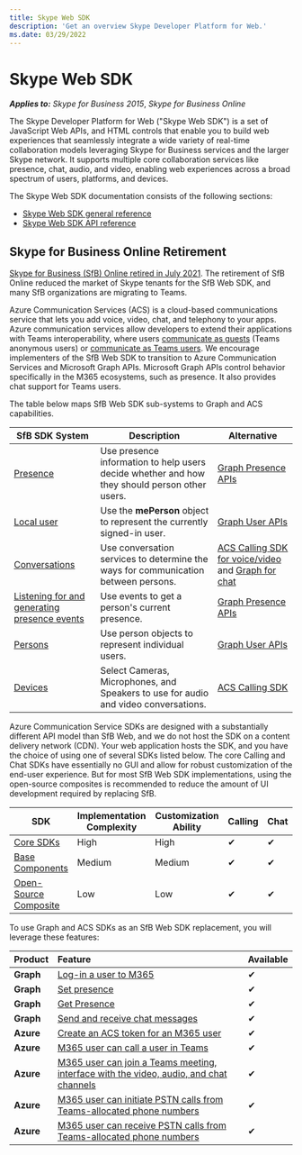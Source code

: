 ```yaml
---
title: Skype Web SDK
description: 'Get an overview Skype Developer Platform for Web.'
ms.date: 03/29/2022
---
```


# Skype Web SDK

 _**Applies to:** Skype for Business 2015_, _Skype for Business Online_

The Skype Developer Platform for Web ("Skype Web SDK") is a set of JavaScript Web APIs, and HTML controls that enable you to build web experiences that seamlessly integrate a wide variety of real-time collaboration models leveraging Skype for Business services and the larger Skype network. It supports multiple core collaboration services like presence, chat, audio, and video, enabling web experiences across a broad spectrum of users, platforms, and devices.

The Skype Web SDK documentation consists of the following sections:

- [Skype Web SDK general reference](GeneralReference.md)
- [Skype Web SDK API reference](http://officedev.github.io/skype-docs/Skype/WebSDK/model/api/modules/jcafe.html)

## Skype for Business Online Retirement

[Skype for Business (SfB) Online retired in July 2021](https://techcommunity.microsoft.com/t5/microsoft-teams-blog/skype-for-business-online-to-be-retired-in-2021/ba-p/777833). The retirement of SfB Online reduced the market of Skype tenants for the SfB Web SDK, and many SfB organizations are migrating to Teams.

Azure Communication Services (ACS) is a cloud-based communications service that lets you add voice, video, chat, and telephony to your apps. Azure communication services allow developers to extend their applications with Teams interoperability, where users [communicate as guests](/azure/communication-services/concepts/join-teams-meeting) (Teams anonymous users) or [communicate as Teams users](/azure/communication-services/concepts/teams-endpoint). We encourage implementers of the SfB Web SDK to transition to Azure Communication Services and Microsoft Graph APIs. Microsoft Graph APIs control behavior specifically in the M365 ecosystems, such as presence. It also provides chat support for Teams users.

The table below maps SfB Web SDK sub-systems to Graph and ACS capabilities.

| SfB SDK System | Description  | Alternative   |
|----------|-----------|------------|
| [Presence](./presence.md) | Use presence information to help users decide whether and how they should person other users. | [Graph Presence APIs](/graph/api/resources/presence)  |
| [Local user](./localuser.md) | Use the **mePerson** object to represent the currently signed-in user. | [Graph User APIs](/graph/api/user-get)  |
| [Conversations](./conversations.md) | Use conversation services to determine the ways for communication between persons. | [ACS Calling SDK for voice/video](/azure/communication-services/concepts/sdk-options) and [Graph for chat](/graph/api/resources/chat) |
| [Listening for and generating presence events](./presenceevents.md) | Use events to get a person's current presence. | [Graph Presence APIs](/graph/api/resources/presence.md)  |
| [Persons](./persons.md) | Use person objects to represent individual users. | [Graph User APIs](/graph/api/user-get)  |
| [Devices](./devices.md) | Select Cameras, Microphones, and Speakers to use for audio and video conversations. | [ACS Calling SDK](/azure/communication-services/how-tos/calling-sdk/manage-video#device-management.md)  |

Azure Communication Service SDKs are designed with a substantially different API model than SfB Web, and we do not host the SDK on a content delivery network (CDN). Your web application hosts the SDK, and you have the choice of using one of several SDKs listed below. The core Calling and Chat SDKs have essentially no GUI and allow for robust customization of the end-user experience. But for most SfB Web SDK implementations, using the open-source composites is recommended to reduce the amount of UI development required by replacing SfB.

| **SDK** | **Implementation Complexity** | **Customization Ability** | **Calling** | **Chat** |
|---------|-------------------------------|---------------------------|-------------|----------|
| [Core SDKs](/azure/communication-services/concepts/sdk-options) | High | High | ✔ | ✔ |
| [Base Components](/azure/communication-services/concepts/ui-framework/ui-sdk-overview) | Medium | Medium | ✔ | ✔ |
| [Open-Source Composite](/azure/communication-services/concepts/ui-framework/ui-sdk-overview) | Low | Low | ✔ | ✔ |

To use Graph and ACS SDKs as an SfB Web SDK replacement, you will leverage these features:

| Product   | **Feature**                                                                             | **Available**     |
|:----------|:----------------------------------------------------------------------------------------|:----------------|
| **Graph** | [Log-in a user to M365](/graph/auth.md)                                                 | ✔ |
| **Graph** | [Set presence](/graph/api/presence-setpresence.md)                                      | ✔ |
| **Graph** | [Get Presence](/graph/api/presence-get.md)                                              | ✔ |
| **Graph** | [Send and receive chat messages](/graph/api/chatmessage-post.md)                        | ✔ |
| **Azure** | [Create an ACS token for an M365 user](/azure/communication-services/quickstarts/manage-teams-identity)                                                    | ✔  |
| **Azure** | [M365 user can call a user in Teams](/azure/communication-services/quickstarts/voice-video-calling/get-started-with-voice-video-calling-custom-teams-client)                                                      | ✔  |
| **Azure** | [M365 user can join a Teams meeting, interface with the video, audio, and chat channels](/azure/communication-services/quickstarts/voice-video-calling/get-started-teams-interop)  | ✔  |
| **Azure** | [M365 user can initiate PSTN calls from Teams-allocated phone numbers](/azure/communication-services/how-tos/cte-calling-sdk/manage-calls)                    | ✔  |
| **Azure** | [M365 user can receive PSTN calls from Teams-allocated phone numbers](/azure/communication-services/how-tos/cte-calling-sdk/manage-calls)                     | ✔  |
